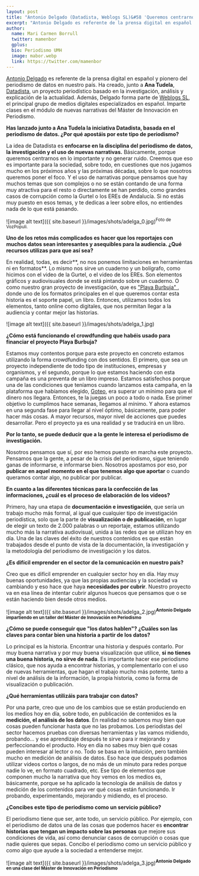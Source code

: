 ```yaml
---
layout: post
title: "Antonio Delgado (Datadista, Weblogs SL)&#58 'Queremos centrarnos en lo importante y no generar ruido'"
excerpt: "Antonio Delgado es referente de la prensa digital en español y pionero del periodismo de datos en nuestro país. Ha creado, junto a Ana Tudela, Datadista, un proyecto periodístico basado en la investigación, análisis y explicación de la actualidad. Además, Delgado forma parte de Weblogs SL, el principal grupo de medios digitales especializados en español. Imparte clases en el módulo de nuevas narrativas del Máster de Innovación en Periodismo."
author:
  name: Mari Carmen Borrull
  twitter: mamenbor
  gplus:  
  bio: Periodismo UMH
  image: mabor.webp
  link: https://twitter.com/mamenbor
---
```


[Antonio Delgado](https://twitter.com/adelgado) es referente de la prensa digital en español y pionero del periodismo de datos en nuestro país. Ha creado, junto a **Ana Tudela**, [Datadista](https://datadista.com/), un proyecto periodístico basado en la investigación, análisis y explicación de la actualidad. Además, Delgado forma parte de [Weblogs SL](https://www.weblogssl.com/), el principal grupo de medios digitales especializados en español. Imparte clases en el módulo de nuevas narrativas del Máster de Innovación en Periodismo.

**Has lanzado junto a Ana Tudela la iniciativa Datadista, basada en el periodismo de datos. ¿Por qué apostáis por este tipo de periodismo?**

La idea de Datadista es **enfocarse en la disciplina del periodismo de datos, la investigación y el uso de nuevas narrativas.** Básicamente, porque queremos centrarnos en lo importante y no generar ruido. Creemos que eso es importante para la sociedad, sobre todo, en cuestiones que nos jugamos mucho en los próximos años y las próximas décadas, sobre lo que nosotros queremos poner el foco. Y el uso de narrativas porque pensamos que hay muchos temas que son complejos o no se están contando de una forma muy atractiva para el resto o directamente se han perdido, como grandes casos de corrupción como la Gurtel  o los EREs de Andalucía. Si no estás muy puesto en esos temas, y te dedicas a leer sobre ellos, no entiendes nada de lo que está pasando. 

![image alt text]({{ site.baseurl }}/images/shots/adelga_0.jpg)<sup>Foto de VozPopuli.

**Uno de los retos más complicados es hacer que los reportajes con muchos datos sean interesantes y asequibles para la audiencia. ¿Qué recursos utilizas para que así sea?**

En realidad, todas, es decir**, no nos ponemos limitaciones en herramientas ni en formatos**. Lo mismo nos sirve un cuaderno y un bolígrafo, como hicimos con el video de la Gurtel, o el video de los EREs. Son elementos gráficos y audiovisuales donde se está pintando sobre un cuaderno. O como nuestro gran proyecto de investigación, que es ["Playa Burbuja" ](https://www.goteo.org/project/playa-burbuja), donde uno de los formatos principales en el que queremos contar esta historia es el soporte papel, un libro. Entonces, utilizamos todos los elementos, tanto online como digitales, que nos permitan llegar a la audiencia y contar mejor las historias.  

![image alt text]({{ site.baseurl }}/images/shots/adelga_1.jpg)

**¿Cómo está funcionando el crowdfunding que habéis usado para financiar el proyecto Playa Burbuja?**

Estamos muy contentos porque para este proyecto en concreto estamos utilizando la forma crowdfunding con dos sentidos. El primero, que sea un proyecto independiente de todo tipo de instituciones, empresas y organismos, y  el segundo, porque lo que estamos haciendo con esta campaña es una preventa de un libro 	impreso. Estamos satisfechos porque una de las condiciones que teníamos cuando lanzamos esta campaña, en la plataforma que habíamos elegido, [Goteo](https://www.goteo.org/project/playa-burbuja), era superar un mínimo para que el dinero nos llegara. Entonces, te la juegas un poco a todo o nada. Ese primer objetivo lo cumplimos hace semanas, llegamos al mínimo. Y ahora estamos en una segunda fase para llegar al nivel óptimo, básicamente, para poder hacer más cosas. A mayor recursos, mayor nivel de acciones que puedes desarrollar. Pero el proyecto ya es una realidad y se traducirá en un libro.  

**Por lo tanto, se puede deducir que a la gente le interesa el periodismo de investigación.**

Nosotros pensamos que sí, por eso hemos puesto en marcha este proyecto. Pensamos que la gente, a pesar de la crisis del periodismo, sigue teniendo ganas de informarse, e informarse bien. Nosotros apostamos por eso, por **publicar en aquel momento en el que tenemos algo que aportar** o cuando queramos contar algo, no publicar por publicar. 

**En cuanto a las diferentes técnicas para la confección de las informaciones, ¿cuál es el proceso de elaboración de los videos?**

Primero, hay una etapa de **documentación e investigación**, que sería un trabajo mucho más formal, al igual que cualquier tipo de investigación periodística, solo que la parte de **visualización o de publicación**, en lugar de elegir un texto de 2.000 palabras o un reportaje, estamos utilizando mucho más la narrativa audiovisual, unida a las redes que se utilizan hoy en día. Una de las claves del éxito de nuestros contenidos es que están trabajados desde el punto de vista de la documentación, la investigación y la metodología del periodismo de investigación y los datos. 

**¿Es difícil emprender en el sector de la comunicación en nuestro país?**

Creo que es difícil emprender en cualquier sector hoy en día. Hay muy buenas oportunidades, ya que las propias audiencias y la sociedad va cambiando y eso hace que haya **necesidades por cubrir**. Nuestro proyecto va en esa línea de intentar cubrir algunos huecos que pensamos que  o se están haciendo bien desde otros medios. 

![image alt text]({{ site.baseurl }}/images/shots/adelga_2.jpg)<sup>**Antonio Delgado impartiendo en un taller del Máster de Innovación en Periodismo**

**¿Cómo se puede conseguir que "los datos hablen"? ¿Cuáles son las claves para contar bien una historia a partir de los datos?**

Lo principal es la historia. Encontrar una historia y después contarlo. Por muy buena narrativa y por muy buena visualización que utilice, **si no tienes una buena historia, no sirve de nada**. Es importante hacer ese periodismo clásico, que nos ayuda a encontrar historias, y complementarlo con el uso de nuevas herramientas, que hagan el trabajo mucho más potente, tanto a nivel de análisis de la información, la propia historia, como la forma de visualización o publicación. 

**¿Qué herramientas utilizáis para trabajar con datos?**

Por una parte, creo que uno de los cambios que se están produciendo en los medios hoy en día, sobre todo, en publicación de contenidos es la **medición, el análisis de los datos**. En realidad no sabemos muy bien que cosas pueden funcionar hasta que no las probamos. Los periodistas del sector hacemos pruebas con diversas herramientas y las vamos midiendo, probando… y ese aprendizaje después te sirve para ir mejorando y perfeccionando el producto. Hoy en día no sabes muy bien qué cosas pueden interesar al lector o no. Todo se basa en la intuición, pero también mucho en medición de análisis de datos. Eso hace que después podamos utilizar videos cortos o largos, de no más de un minuto para redes porque nadie lo ve, en formato cuadrado, etc. Ese tipo de elementos que componen mucho la narrativa que hoy vemos en los medios es, básicamente, porque se ha aplicado la tecnología de análisis de datos y medición de los contenidos para ver qué cosas están funcionando. Ir probando, experimentando, mejorando y midiendo, es el proceso.  

**¿Concibes este tipo de periodismo como un servicio público?**

El periodismo tiene que ser, ante todo, un servicio público. Por ejemplo, con el periodismo de datos una de las cosas que podemos hacer es **encontrar historias que tengan un impacto sobre las personas** que mejore sus condiciones de vida, así como denunciar casos de corrupción o cosas que nadie quieres que sepas. Concibo el periodismo como un servicio público y como algo que ayude a la sociedad a entenderse mejor.

![image alt text]({{ site.baseurl }}/images/shots/adelga_3.jpg)<sup>**Antonio Delgado en una clase del Máster de Innovación en Periodismo**

